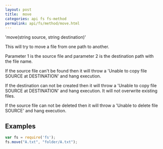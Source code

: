 ```yaml
---
layout: post
title:  move
categories: api fs fs-method
permalink: api/fs/method/move.html
---
```


'move(string source, string destination)'

This will try to move a file from one path to another.

Parameter 1 is the source file and parameter 2 is the destination path with the file name.

If the source file can't be found then it will throw a 'Unable to copy file SOURCE at DESTINATION' and hang execution.

If the destination can not be created then it will throw a 'Unable to copy file SOURCE at DESTINATION' and hang execution. It will not overwrite existing files.

If the source file can not be deleted then it will throw a 'Unable to delete file SOURCE' and hang execution.

## Examples

```javascript
var fs = require('fs');
fs.move("A.txt", "folder/A.txt");
```








